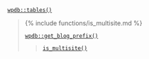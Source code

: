 <p><code><a href="https://developer.wordpress.org/reference/classes/wpdb/tables/">wpdb::tables()</a></code></p>

<blockquote>

{% include functions/is_multisite.md %}
 
 [`wpdb::get_blog_prefix()`](https://developer.wordpress.org/reference/classes/wpdb/get_blog_prefix/)
 
> [`is_multisite()`](https://developer.wordpress.org/reference/functions/is_multisite/)

</blockquote>